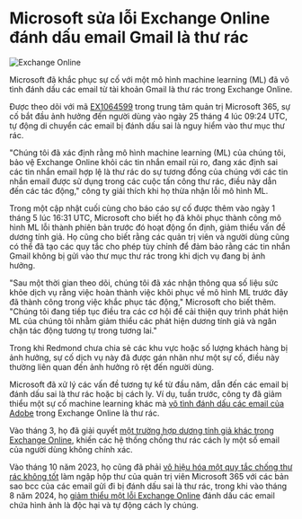 # Microsoft sửa lỗi Exchange Online đánh dấu email Gmail là thư rác

![Exchange Online](https://www.bleepstatic.com/content/hl-images/2025/05/02/Exchange_Online.jpg)

Microsoft đã khắc phục sự cố với một mô hình machine learning (ML) đã vô tình đánh dấu các email từ tài khoản Gmail là thư rác trong Exchange Online.

Được theo dõi với mã [EX1064599](http://admin.microsoft.com/#/MessageCenter/:/messages/EX1064599) trong trung tâm quản trị Microsoft 365, sự cố bắt đầu ảnh hưởng đến người dùng vào ngày 25 tháng 4 lúc 09:24 UTC, tự động di chuyển các email bị đánh dấu sai là nguy hiểm vào thư mục thư rác.

"Chúng tôi đã xác định rằng mô hình machine learning (ML) của chúng tôi, bảo vệ Exchange Online khỏi các tin nhắn email rủi ro, đang xác định sai các tin nhắn email hợp lệ là thư rác do sự tương đồng của chúng với các tin nhắn email được sử dụng trong các cuộc tấn công thư rác, điều này dẫn đến các tác động," công ty giải thích khi họ thừa nhận lỗi mô hình ML.

Trong một cập nhật cuối cùng cho báo cáo sự cố được thêm vào ngày 1 tháng 5 lúc 16:31 UTC, Microsoft cho biết họ đã khôi phục thành công mô hình ML lỗi thành phiên bản trước đó hoạt động ổn định, giảm thiểu vấn đề dương tính giả. Họ cũng cho biết rằng các quản trị viên và người dùng cũng có thể đã tạo các quy tắc cho phép tùy chỉnh để đảm bảo rằng các tin nhắn Gmail không bị gửi vào thư mục thư rác trong khi dịch vụ đang bị ảnh hưởng.

"Sau một thời gian theo dõi, chúng tôi đã xác nhận thông qua số liệu sức khỏe dịch vụ rằng việc hoàn thành việc khôi phục về mô hình ML trước đây đã thành công trong việc khắc phục tác động," Microsoft cho biết thêm. "Chúng tôi đang tiếp tục điều tra các cơ hội để cải thiện quy trình phát hiện ML của chúng tôi nhằm giảm thiểu các phát hiện dương tính giả và ngăn chặn tác động tương tự trong tương lai."

Trong khi Redmond chưa chia sẻ các khu vực hoặc số lượng khách hàng bị ảnh hưởng, sự cố dịch vụ này đã được gán nhãn như một sự cố, điều này thường liên quan đến ảnh hưởng rõ rệt đến người dùng.

Microsoft đã xử lý các vấn đề tương tự kể từ đầu năm, dẫn đến các email bị đánh dấu sai là thư rác hoặc bị cách ly. Ví dụ, tuần trước, công ty đã giảm thiểu một sự cố machine learning khác mà [vô tình đánh dấu các email của Adobe](https://www.bleepingcomputer.com/news/microsoft/microsoft-fixes-machine-learning-bug-flagging-adobe-emails-as-spam/) trong Exchange Online là thư rác.

Vào tháng 3, họ đã giải quyết [một trường hợp dương tính giả khác trong Exchange Online](https://www.bleepingcomputer.com/news/microsoft/microsoft-exchange-online-bug-mistakenly-quarantines-user-emails/), khiến các hệ thống chống thư rác cách ly một số email của người dùng không chính xác.

Vào tháng 10 năm 2023, họ cũng đã phải [vô hiệu hóa một quy tắc chống thư rác không tốt](https://www.bleepingcomputer.com/news/microsoft/microsoft-disables-bad-spam-rule-flagging-all-sent-emails-as-junk/) làm ngập hộp thư của quản trị viên Microsoft 365 với các bản sao bcc của các email gửi đi bị đánh dấu sai là thư rác, trong khi vào tháng 8 năm 2024, họ [giảm thiểu một lỗi Exchange Online](https://www.bleepingcomputer.com/news/microsoft/microsoft-exchange-online-mistakenly-tags-emails-as-malware/) đánh dấu các email chứa hình ảnh là độc hại và tự động cách ly chúng.
